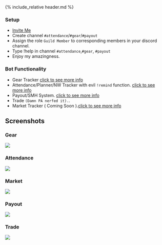 {% include_relative header.md %}

### Setup

- [Invite Me](https://discordapp.com/oauth2/authorize?client_id=216126789406162945&scope=bot&permissions=268446784) 
- Create channel `#attendance`/`#gear`/`#payout`
- Assign the role `Guild Member` to corresponding members in your discord channel.
- Type !help in channel `#attendance`,`#gear`, `#payout`
- Enjoy my amazingness.

### Bot Functionality
- Gear Tracker [click to see more info](gear.html)
- Attendance/Planner/NW Tracker with evil `!remind` function. [click to see more info](attendance.html)
- Payout/SMH System. [click to see more info](payout.html)
- Trade `(Damn PA nerfed it).`.
- Market Tracker ( Coming Soon ).[click to see more info](market.html)

## Screenshots

<section class='flex col'>
<section markdown="1">

### Gear

<img src='https://media.discordapp.net/attachments/435789412974985217/436509845282095115/unknown.png' class='zoom'/>

</section>
<section markdown="1">

### Attendance

<img src='https://cdn.discordapp.com/attachments/223778593711456256/739841554373541928/unknown.png' />

</section>
</section>

<section class='flex col'>
<section markdown="1">

### Market

<img src='https://cdn.discordapp.com/attachments/223778593711456256/739844453921194075/unknown.png' class="zoom" />

</section>
<section markdown="1">

### Payout

<img src='https://cdn.discordapp.com/attachments/223778593711456256/740144615989968968/unknown.png' />

</section>
</section>

### Trade

<img src='https://cdn.discordapp.com/attachments/223778593711456256/740144711171309618/unknown.png' />